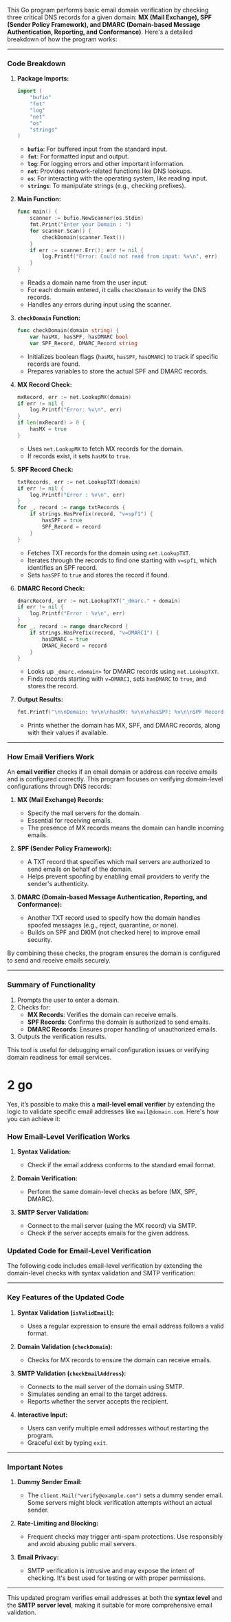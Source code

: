 This Go program performs basic email domain verification by checking three critical DNS records for a given domain: **MX (Mail Exchange), SPF (Sender Policy Framework), and DMARC (Domain-based Message Authentication, Reporting, and Conformance)**. Here's a detailed breakdown of how the program works:

---

### Code Breakdown
1. **Package Imports:**
   ```go
   import (
       "bufio"
       "fmt"
       "log"
       "net"
       "os"
       "strings"
   )
   ```
   - **`bufio`**: For buffered input from the standard input.
   - **`fmt`**: For formatted input and output.
   - **`log`**: For logging errors and other important information.
   - **`net`**: Provides network-related functions like DNS lookups.
   - **`os`**: For interacting with the operating system, like reading input.
   - **`strings`**: To manipulate strings (e.g., checking prefixes).

2. **Main Function:**
   ```go
   func main() {
       scanner := bufio.NewScanner(os.Stdin)
       fmt.Print("Enter your Domain : ")
       for scanner.Scan() {
           checkDomain(scanner.Text())
       }
       if err := scanner.Err(); err != nil {
           log.Printf("Error: Could not read from input: %v\n", err)
       }
   }
   ```
   - Reads a domain name from the user input.
   - For each domain entered, it calls `checkDomain` to verify the DNS records.
   - Handles any errors during input using the scanner.

3. **`checkDomain` Function:**
   ```go
   func checkDomain(domain string) {
       var hasMX, hasSPF, hasDMARC bool
       var SPF_Record, DMARC_Record string
   ```
   - Initializes boolean flags (`hasMX`, `hasSPF`, `hasDMARC`) to track if specific records are found.
   - Prepares variables to store the actual SPF and DMARC records.

4. **MX Record Check:**
   ```go
   mxRecord, err := net.LookupMX(domain)
   if err != nil {
       log.Printf("Error: %v\n", err)
   }
   if len(mxRecord) > 0 {
       hasMX = true
   }
   ```
   - Uses `net.LookupMX` to fetch MX records for the domain.
   - If records exist, it sets `hasMX` to `true`.

5. **SPF Record Check:**
   ```go
   txtRecords, err := net.LookupTXT(domain)
   if err != nil {
       log.Printf("Error : %v\n", err)
   }
   for _, record := range txtRecords {
       if strings.HasPrefix(record, "v=spf1") {
           hasSPF = true
           SPF_Record = record
       }
   }
   ```
   - Fetches TXT records for the domain using `net.LookupTXT`.
   - Iterates through the records to find one starting with `v=spf1`, which identifies an SPF record.
   - Sets `hasSPF` to `true` and stores the record if found.

6. **DMARC Record Check:**
   ```go
   dmarcRecord, err := net.LookupTXT("_dmarc." + domain)
   if err != nil {
       log.Printf("Error : %v\n", err)
   }
   for _, record := range dmarcRecord {
       if strings.HasPrefix(record, "v=DMARC1") {
           hasDMARC = true
           DMARC_Record = record
       }
   }
   ```
   - Looks up `_dmarc.<domain>` for DMARC records using `net.LookupTXT`.
   - Finds records starting with `v=DMARC1`, sets `hasDMARC` to `true`, and stores the record.

7. **Output Results:**
   ```go
   fmt.Printf("\n\nDomain: %v\n\nhasMX: %v\n\nhasSPF: %v\n\nSPF Record: %v\n\nhasDMARC: %v\n\nDMARC Record: %v", domain, hasMX, hasSPF, SPF_Record, hasDMARC, DMARC_Record)
   ```
   - Prints whether the domain has MX, SPF, and DMARC records, along with their values if available.

---

### How Email Verifiers Work
An **email verifier** checks if an email domain or address can receive emails and is configured correctly. This program focuses on verifying domain-level configurations through DNS records:

1. **MX (Mail Exchange) Records:**
   - Specify the mail servers for the domain.
   - Essential for receiving emails.
   - The presence of MX records means the domain can handle incoming emails.

2. **SPF (Sender Policy Framework):**
   - A TXT record that specifies which mail servers are authorized to send emails on behalf of the domain.
   - Helps prevent spoofing by enabling email providers to verify the sender's authenticity.

3. **DMARC (Domain-based Message Authentication, Reporting, and Conformance):**
   - Another TXT record used to specify how the domain handles spoofed messages (e.g., reject, quarantine, or none).
   - Builds on SPF and DKIM (not checked here) to improve email security.

By combining these checks, the program ensures the domain is configured to send and receive emails securely.

---

### Summary of Functionality
1. Prompts the user to enter a domain.
2. Checks for:
   - **MX Records**: Verifies the domain can receive emails.
   - **SPF Records**: Confirms the domain is authorized to send emails.
   - **DMARC Records**: Ensures proper handling of unauthorized emails.
3. Outputs the verification results.

This tool is useful for debugging email configuration issues or verifying domain readiness for email services.


# 2 go

Yes, it’s possible to make this a **mail-level email verifier** by extending the logic to validate specific email addresses like `mail@domain.com`. Here's how you can achieve it:

### How Email-Level Verification Works
1. **Syntax Validation:**
   - Check if the email address conforms to the standard email format.

2. **Domain Verification:**
   - Perform the same domain-level checks as before (MX, SPF, DMARC).

3. **SMTP Server Validation:**
   - Connect to the mail server (using the MX record) via SMTP.
   - Check if the server accepts emails for the given address.

### Updated Code for Email-Level Verification
The following code includes email-level verification by extending the domain-level checks with syntax validation and SMTP verification:

---

### Key Features of the Updated Code

1. **Syntax Validation (`isValidEmail`):**
   - Uses a regular expression to ensure the email address follows a valid format.

2. **Domain Validation (`checkDomain`):**
   - Checks for MX records to ensure the domain can receive emails.

3. **SMTP Validation (`checkEmailAddress`):**
   - Connects to the mail server of the domain using SMTP.
   - Simulates sending an email to the target address.
   - Reports whether the server accepts the recipient.

4. **Interactive Input:**
   - Users can verify multiple email addresses without restarting the program.
   - Graceful exit by typing `exit`.

---

### Important Notes
1. **Dummy Sender Email:**  
   - The `client.Mail("verify@example.com")` sets a dummy sender email. Some servers might block verification attempts without an actual sender.

2. **Rate-Limiting and Blocking:**  
   - Frequent checks may trigger anti-spam protections. Use responsibly and avoid abusing public mail servers.

3. **Email Privacy:**  
   - SMTP verification is intrusive and may expose the intent of checking. It's best used for testing or with proper permissions.

---

This updated program verifies email addresses at both the **syntax level** and the **SMTP server level**, making it suitable for more comprehensive email validation.